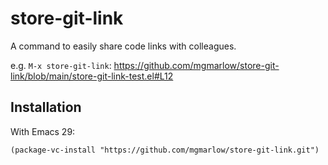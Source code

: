 # store-git-link

A command to easily share code links with colleagues.

e.g. `M-x store-git-link`: https://github.com/mgmarlow/store-git-link/blob/main/store-git-link-test.el#L12

## Installation

With Emacs 29:

```elisp
(package-vc-install "https://github.com/mgmarlow/store-git-link.git")
```

